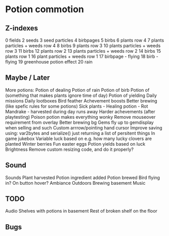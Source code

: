 # Potion commotion

## Z-indexes

0 fields
2 seeds
3 seed particles
4 birbpages
5 birbs
6 plants row 4
7 plants particles + weeds row 4
8 birbs
9 plants row 3
10 plants particles + weeds row 3
11 birbs
12 plants row 2
13 plants particles + weeds row 2
14 birbs
15 plants row 1
16 plant particles + weeds row 1
17 birbpage - flying
18 birb - flying
19 greenhouse potion effect
20 rain

## Maybe / Later

More potions:
    Potion of dealing
    Potion of rain
    Potion of birb
    Potion of (something that makes plants ignore time of day)
    Potion of yielding
Daily missions
Daily lootboxes
Bird feather
Achevement boosts
Better brewing (like spefic rules for some potions)
Sick plants - Healing potion - Rot
Mandrake - harvested during day runs away
Harder achevements (after playtesting)
Poison potion makes everything wonky
Remove mouseover requirement from overlay
Better brewing bg
Gems fly up to gemdisplay when selling and such
Custom arrrow/pointing hand cursor
Improve saving using: var2bytes and serialize() just returning a list of persitent things
In game jukebox
Variable luck based on e.g. how many lucky clovers are planted
Winter berries
Fun easter eggs
Potion yields based on luck
Brightness
Remove custom resizing code, and do it properly?

## Sound

Sounds
    Plant harvested
    Potion ingredient added
    Potion brewed
    Bird flying in?
    On button hover?
Ambiance
    Outdoors
    Brewing basement
Music

## TODO

Audio
Shelves with potions in basement
Rest of broken shelf on the floor

## Bugs
